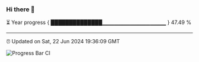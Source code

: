 ### Hi there 👋

⏳ Year progress { ██████████████▁▁▁▁▁▁▁▁▁▁▁▁▁▁▁▁ } 47.49 %

---

⏰ Updated on Sat, 22 Jun 2024 19:36:09 GMT

![Progress Bar CI](https://github.com/IshwaranRudhara/GIT-ACTION/workflows/Progress%20Bar%20CI/badge.svg)
